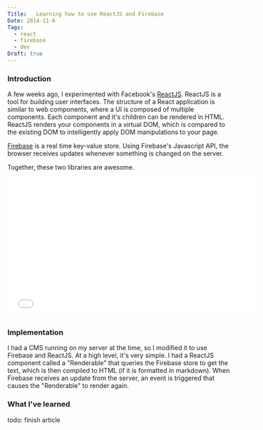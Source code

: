 ```yaml
---
Title:   Learning how to use ReactJS and Firebase
Date: 2014-11-6
Tags:
  - react
  - firebase
  - dev
Draft: true
---
```


### Introduction

A few weeks ago, I experimented with Facebook's [ReactJS](1). ReactJS is a tool for building user interfaces. The structure of a React application is similar to web components, where a UI is composed of multiple components. Each component and it's children can be rendered in HTML. ReactJS renders your components in a virtual DOM, which is compared to the existing DOM to intelligently apply DOM manipulations to your page.

[Firebase](2) is a real time key-value store. Using Firebase's Javascript API, the browser receives updates whenever something is changed on the server.

Together, these two libraries are awesome.

<iframe width="560" height="315" src="//www.youtube.com/embed/qaYESiT-358" frameborder="0" allowfullscreen></iframe>

### Implementation

I had a CMS running on my server at the time, so I modified it to use Firebase and ReactJS. At a high level, it's very simple. I had a ReactJS component called a "Renderable" that queries the Firebase store to get the text, which is then compiled to HTML (if it is formatted in markdown). When Firebase receives an update from the server, an event is triggered that causes the "Renderable" to render again.

### What I've learned

todo: finish article


[1]: http://facebook.github.io/react/
[2]: https://www.firebase.com/
